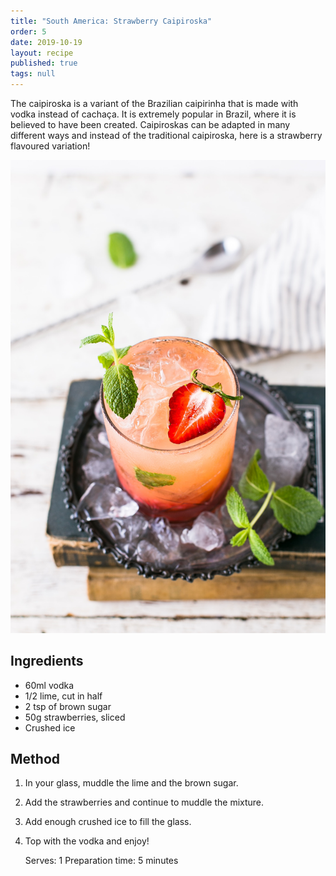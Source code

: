 ```yaml
---
title: "South America: Strawberry Caipiroska"
order: 5
date: 2019-10-19
layout: recipe
published: true
tags: null
---
```

The caipiroska is a variant of the Brazilian caipirinha that is made with vodka instead of cachaça. It is extremely popular in Brazil, where it is believed to have been created. Caipiroskas can be adapted in many different ways and instead of the traditional caipiroska, here is a strawberry flavoured variation!

![Strawberry Caipiroska. Garnished with strawberries.](../uploads/kim-daniels-jdazixxqvtc-unsplash.jpg)

## Ingredients

* 60ml vodka
* 1/2 lime, cut in half
* 2 tsp of brown sugar
* 50g strawberries, sliced
* Crushed ice

## Method

1. In your glass, muddle the lime and the brown sugar.
2. Add the strawberries and continue to muddle the mixture.
3. Add enough crushed ice to fill the glass.
4. Top with the vodka and enjoy!

   Serves: 1
   Preparation time: 5 minutes